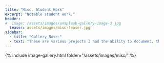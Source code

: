 ```yaml
---
title: "Misc. Student Work"
excerpt: "Notable student work."
header:
#  image: /assets/images/unsplash-gallery-image-3.jpg
  teaser: assets/images/misc-teaser.jpg
sidebar:
  - title: "Gallery Note:"
  - text: "These are various projects I had the ability to document, there are many more awesome works that have fallen through the cracks, some day I will come back and clean things up with more info. If you want to see your work on here, send me some pictures or videos!"
---
```


{% include image-gallery.html folder="/assets/images/misc/" %}
